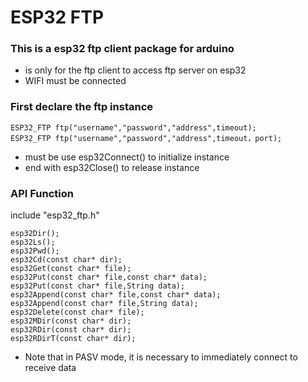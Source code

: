 # ESP32 FTP

### This is a esp32 ftp client package for arduino
* is only for the ftp client to access ftp server on esp32
* WIFI must be connected

### First declare the ftp instance 
```
ESP32_FTP ftp("username","password","address",timeout);
ESP32_FTP ftp("username","password","address",timeout，port);
```
* must be use esp32Connect() to initialize instance
* end with esp32Close() to release instance

### API Function
include "esp32_ftp.h"
```
esp32Dir();
esp32Ls();
esp32Pwd();
esp32Cd(const char* dir);
esp32Get(const char* file);
esp32Put(const char* file,const char* data);
esp32Put(const char* file,String data);
esp32Append(const char* file,const char* data);
esp32Append(const char* file,String data);
esp32Delete(const char* file);
esp32MDir(const char* dir);
esp32RDir(const char* dir);
esp32RDirT(const char* dir);
```

* Note that in PASV mode, it is necessary to immediately connect to receive data